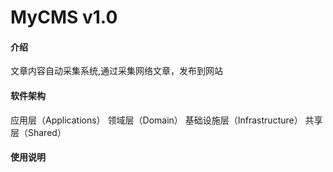 # MyCMS v1.0

#### 介绍
文章内容自动采集系统,通过采集网络文章，发布到网站

#### 软件架构

应用层（Applications）
领域层（Domain）
基础设施层（Infrastructure）
共享层（Shared）


#### 使用说明
